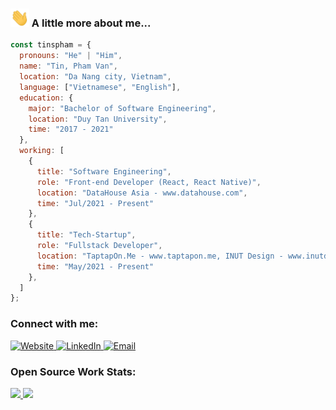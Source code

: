 

### <img src="https://raw.githubusercontent.com/ABSphreak/ABSphreak/master/gifs/Hi.gif" width="30px"> A little more about me...

```jsx
const tinspham = {
  pronouns: "He" | "Him",
  name: "Tin, Pham Van",
  location: "Da Nang city, Vietnam",
  language: ["Vietnamese", "English"],
  education: {
    major: "Bachelor of Software Engineering",
    location: "Duy Tan University",
    time: "2017 - 2021"
  },
  working: [
    {
      title: "Software Engineering",
      role: "Front-end Developer (React, React Native)",
      location: "DataHouse Asia - www.datahouse.com",
      time: "Jul/2021 - Present"
    },
    {
      title: "Tech-Startup",
      role: "Fullstack Developer",
      location: "TaptapOn.Me - www.taptapon.me, INUT Design - www.inutdesign.com",
      time: "May/2021 - Present"
    },
  ]
};
```

### Connect with me:

<p>
	<a href="https://tinspham.dev/" target="_blank">
		<img alt="Website" src="https://img.shields.io/badge/.-www.tinspham.dev-ff69b4?style=flat&logo=google-chrome">
	</a>
	<a href="https://www.linkedin.com/in/phamvantins/" target="_blank">
		<img alt="LinkedIn" src="https://img.shields.io/badge/.-@phamvantins-lightgrey?style=flat&logo=linkedin">
	</a>
	<a href="mailto:tinphamvan123@gmail.com">
		<img alt="Email" src="https://img.shields.io/badge/.-tinphamvan123@gmail.com-orange?style=flat&logo=gmail">
	</a>
</p>

### Open Source Work Stats:
<a href="https://tinspham.dev" target="_blank" rel="noopener noreferrer">
	<img height="150px" src="https://github-readme-stats.vercel.app/api?username=tinspham209&show_icons=true&hide_title=true&hide_border=true" />
	<img height="150px" src="https://github-readme-stats.vercel.app/api/top-langs/?username=tinspham209&show_icons=true&layout=compact&langs_count=6&hide_title=true&hide_border=true&theme=graywhite" />
</a>
